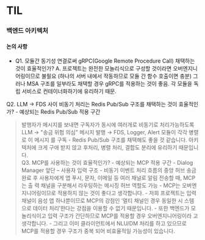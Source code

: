 # TIL

### 백엔드 아키텍처

#### 논의 사항
- Q1. 모듈간 동기성 연결로써 gRPC(Google Remote Procedure Call) 채택하는 것이 효율적인가?
  A. 프로젝트는 완전한 모놀리식으로 구성할 것이라면 오버엔지니어링이므로 불필요
     (하나의 서버 내에서 작동하므로 모듈 간 함수 호출이면 충분)
     그러나 MSA 구조를 일부라도 채택할 경우 gRPC를 적용하는 것이 좋음. 각 모듈을 독립 서비스로 컨테이너화하기에 유리하기 때문.
  
Q2. LLM → FDS 사이 비동기 처리는 Redis Pub/Sub 구조를 채택하는 것이 효율적인가? - 예상되는 Redis Pub/Sub 적용 구간 
> 발행자가 메시지를 보내면 구독자가 동시에 여러개로 비동기로 처리가능하도록 
LLM → "송금 위험 의심" 메시지 발행 →  FDS, Logger, Alert 모듈이 각각 병렬로 이 메시지
를 구독 - Redis Pub/Sub 구조를 채택해도 좋을 것 같습니다. 아키텍처에 크게 구애 받지 않고 후처리, 병렬 
처리, 결합도 분리에 유리하기 때문입니다.  
Q3. MCP를 사용하는 것이 효율적인가? - 예상되는 MCP 적용 구간 - Dialog Manager 앞단 – 사용자 입력 구조 - 비동기 이벤트 처리 흐름의 중앙 허브 
> 송금 완료 후 사용자에게 앱 푸시, 문자, 이메일 등 여러 채널로 알림 전송할 때, MCP는 출
력 채널을 구분해서 라우팅하는 메시징 허브 역할도 가능 - MCP는 오버엔지니어링이므로 적용하지 않는 것이 좋다고 생각합니다. - 저희 프로젝트는 입력 채널이 음성 앱 하나뿐이므로 MCP의 강점인 ‘멀티 채널인 경우 동일한 시
스템으로 데이터 처리’한다는 강점을 이용할 수 없기 때문입니다. - 또한 백엔드가 모놀리식이고 입력 구조가 간단하므로 MCP를 적용할 경우 오버엔지니어링이라
고 생각합니다. - 그리고 이미 클라이언트에서 NLU/DM 처리를 하고 있으므로 MCP를 적용할 경우 구조가 중복
되어 비효율적일 가능성이 있습니다. 

